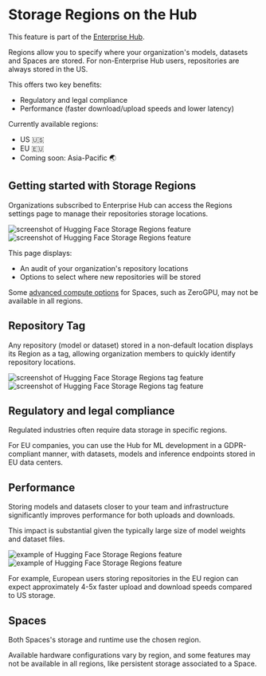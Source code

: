 # Storage Regions on the Hub

<Tip warning={true}>
This feature is part of the <a href="https://huggingface.co/enterprise">Enterprise Hub</a>.
</Tip>

Regions allow you to specify where your organization's models, datasets and Spaces are stored. For non-Enterprise Hub users, repositories are always stored in the US.

This offers two key benefits:

- Regulatory and legal compliance
- Performance (faster download/upload speeds and lower latency)

Currently available regions:

- US 🇺🇸
- EU 🇪🇺
- Coming soon: Asia-Pacific 🌏

## Getting started with Storage Regions

Organizations subscribed to Enterprise Hub can access the Regions settings page to manage their repositories storage locations.

<div class="flex justify-center" style="max-width: 550px">
  <img
    class="block dark:hidden m-0!"
    src="https://huggingface.co/datasets/huggingface/documentation-images/resolve/main/enterprise/regions.png"
    alt="screenshot of Hugging Face Storage Regions feature"
  />
  <img
    class="hidden dark:block m-0!"
    src="https://huggingface.co/datasets/huggingface/documentation-images/resolve/main/enterprise/dark-regions.png"
    alt="screenshot of Hugging Face Storage Regions feature"
  />
</div>

This page displays:

- An audit of your organization's repository locations
- Options to select where new repositories will be stored

<Tip>
Some <a href="advanced-compute-options">advanced compute options</a> for Spaces, such as ZeroGPU, may not be available in all regions.
</Tip>

## Repository Tag

Any repository (model or dataset) stored in a non-default location displays its Region as a tag, allowing organization members to quickly identify repository locations.

<div class="flex justify-center" style="max-width: 550px">
  <img
    class="block dark:hidden m-0!"
    src="https://huggingface.co/datasets/huggingface/documentation-images/resolve/main/enterprise/region-tag.png"
    alt="screenshot of Hugging Face Storage Regions tag feature"
  />
  <img
    class="hidden dark:block m-0!"
    src="https://huggingface.co/datasets/huggingface/documentation-images/resolve/main/enterprise/dark-region-tag.png"
    alt="screenshot of Hugging Face Storage Regions tag feature"
  />
</div>

## Regulatory and legal compliance

Regulated industries often require data storage in specific regions.

For EU companies, you can use the Hub for ML development in a GDPR-compliant manner, with datasets, models and inference endpoints stored in EU data centers.

## Performance

Storing models and datasets closer to your team and infrastructure significantly improves performance for both uploads and downloads.

This impact is substantial given the typically large size of model weights and dataset files.

<div class="flex justify-center" style="max-width: 750px;">
  <img
    class="block dark:hidden m-0!"
    src="https://huggingface.co/datasets/huggingface/documentation-images/resolve/main/enterprise/region-git-code.png"
    alt="example of Hugging Face Storage Regions feature"
  />
  <img
    class="hidden dark:block m-0!"
    src="https://huggingface.co/datasets/huggingface/documentation-images/resolve/main/enterprise/dark-region-git-code.png"
    alt="example of Hugging Face Storage Regions feature"
  />
</div>

For example, European users storing repositories in the EU region can expect approximately 4-5x faster upload and download speeds compared to US storage.

## Spaces

Both Spaces's storage and runtime use the chosen region.

Available hardware configurations vary by region, and some features may not be available in all regions, like persistent storage associated to a Space.
